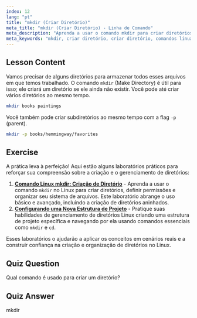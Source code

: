 ```yaml
---
index: 12
lang: "pt"
title: "mkdir (Criar Diretório)"
meta_title: "mkdir (Criar Diretório) - Linha de Comando"
meta_description: "Aprenda a usar o comando mkdir para criar diretórios e subdiretórios no Linux. Este tutorial para iniciantes ajuda você a organizar arquivos de forma eficiente."
meta_keywords: "mkdir, criar diretório, criar diretório, comandos linux, tutorial linux, linux para iniciantes, guia linux"
---
```


## Lesson Content

Vamos precisar de alguns diretórios para armazenar todos esses arquivos em que temos trabalhado. O comando `mkdir` (Make Directory) é útil para isso; ele criará um diretório se ele ainda não existir. Você pode até criar vários diretórios ao mesmo tempo.

```bash
mkdir books paintings
```

Você também pode criar subdiretórios ao mesmo tempo com a flag `-p` (parent).

```bash
mkdir -p books/hemmingway/favorites
```

## Exercise

A prática leva à perfeição! Aqui estão alguns laboratórios práticos para reforçar sua compreensão sobre a criação e o gerenciamento de diretórios:

1. **[Comando Linux mkdir: Criação de Diretório](https://labex.io/pt/labs/linux-linux-mkdir-command-directory-creating-209739)** - Aprenda a usar o comando `mkdir` no Linux para criar diretórios, definir permissões e organizar seu sistema de arquivos. Este laboratório abrange o uso básico e avançado, incluindo a criação de diretórios aninhados.
2. **[Configurando uma Nova Estrutura de Projeto](https://labex.io/pt/labs/linux-setting-up-a-new-project-structure-387859)** - Pratique suas habilidades de gerenciamento de diretórios Linux criando uma estrutura de projeto específica e navegando por ela usando comandos essenciais como `mkdir` e `cd`.

Esses laboratórios o ajudarão a aplicar os conceitos em cenários reais e a construir confiança na criação e organização de diretórios no Linux.

## Quiz Question

Qual comando é usado para criar um diretório?

## Quiz Answer

mkdir
